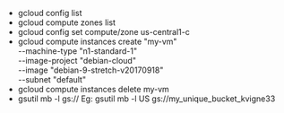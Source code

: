- gcloud config list
- gcloud compute zones list
- gcloud config set compute/zone us-central1-c
- gcloud compute instances create "my-vm" \
  --machine-type "n1-standard-1" \
  --image-project "debian-cloud" \
  --image "debian-9-stretch-v20170918" \
  --subnet "default"
- gcloud compute instances delete my-vm
- gsutil mb -l <location> gs://<unique bucket name>
  Eg: gsutil mb -l US gs://my_unique_bucket_kvigne33

